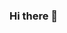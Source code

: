 ### Hi there 👋

<!--
** I am Emile,I'am an undergrad computer science student at Lebansese International Universtiy (LIU) 
My main interest are 
. Artificial intelligence
. Computer vision 
. Cyber security 
-->
